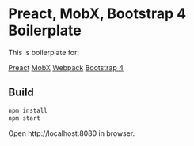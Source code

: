 # Preact, MobX, Bootstrap 4 Boilerplate

This is boilerplate for:

[Preact](https://preactjs.com)
[MobX](https://mobxjs.github.io/mobx/) 
[Webpack](https://mobxjs.github.io/mobx/) 
[Bootstrap 4](https://mobxjs.github.io/mobx/) 

## Build

```bash
npm install
npm start
```

Open http://localhost:8080 in browser.
